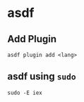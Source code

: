 # asdf

## Add Plugin

```shell
asdf plugin add <lang>
```

## asdf using `sudo`

```shell
sudo -E iex
```
